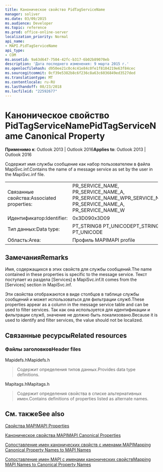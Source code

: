 ```yaml
---
title: Каноническое свойство PidTagServiceName
manager: soliver
ms.date: 03/09/2015
ms.audience: Developer
ms.topic: reference
ms.prod: office-online-server
localization_priority: Normal
api_name:
- MAPI.PidTagServiceName
api_type:
- COM
ms.assetid: 9a63d647-7504-42fc-b317-6b02b89070eb
description: 'Дата последнего изменения: 9 марта 2015 г.'
ms.openlocfilehash: d950ee21c0c4c41e84c0fe1f8104219e63f84cec
ms.sourcegitcommit: 0cf39e5382b8c6f236c8a63c6036849ed3527ded
ms.translationtype: MT
ms.contentlocale: ru-RU
ms.lasthandoff: 08/23/2018
ms.locfileid: "22592677"
---
```

# <a name="pidtagservicename-canonical-property"></a><span data-ttu-id="59e57-103">Каноническое свойство PidTagServiceName</span><span class="sxs-lookup"><span data-stu-id="59e57-103">PidTagServiceName Canonical Property</span></span>

  
  
<span data-ttu-id="59e57-104">**Применимо к**: Outlook 2013 | Outlook 2016</span><span class="sxs-lookup"><span data-stu-id="59e57-104">**Applies to**: Outlook 2013 | Outlook 2016</span></span> 
  
<span data-ttu-id="59e57-105">Содержит имя службы сообщение как набор пользователем в файла MapiSvc.inf.</span><span class="sxs-lookup"><span data-stu-id="59e57-105">Contains the name of a message service as set by the user in the MapiSvc.inf file.</span></span>
  
|||
|:-----|:-----|
|<span data-ttu-id="59e57-106">Связанные свойства:</span><span class="sxs-lookup"><span data-stu-id="59e57-106">Associated properties:</span></span>  <br/> |<span data-ttu-id="59e57-107">PR_SERVICE_NAME, PR_SERVICE_NAME_A, PR_SERVICE_NAME_W</span><span class="sxs-lookup"><span data-stu-id="59e57-107">PR_SERVICE_NAME, PR_SERVICE_NAME_A, PR_SERVICE_NAME_W</span></span>  <br/> |
|<span data-ttu-id="59e57-108">Идентификатор:</span><span class="sxs-lookup"><span data-stu-id="59e57-108">Identifier:</span></span>  <br/> |<span data-ttu-id="59e57-109">0x3D09</span><span class="sxs-lookup"><span data-stu-id="59e57-109">0x3D09</span></span>  <br/> |
|<span data-ttu-id="59e57-110">Тип данных:</span><span class="sxs-lookup"><span data-stu-id="59e57-110">Data type:</span></span>  <br/> |<span data-ttu-id="59e57-111">PT_STRING8 PT_UNICODE</span><span class="sxs-lookup"><span data-stu-id="59e57-111">PT_STRING8, PT_UNICODE</span></span>  <br/> |
|<span data-ttu-id="59e57-112">Область:</span><span class="sxs-lookup"><span data-stu-id="59e57-112">Area:</span></span>  <br/> |<span data-ttu-id="59e57-113">Профиль MAPI</span><span class="sxs-lookup"><span data-stu-id="59e57-113">MAPI profile</span></span>  <br/> |
   
## <a name="remarks"></a><span data-ttu-id="59e57-114">Замечания</span><span class="sxs-lookup"><span data-stu-id="59e57-114">Remarks</span></span>

<span data-ttu-id="59e57-115">Имя, содержащихся в этих свойств для службы сообщений.</span><span class="sxs-lookup"><span data-stu-id="59e57-115">The name contained in these properties is specific to the message service.</span></span> <span data-ttu-id="59e57-116">Текст поступает из раздела [Services] в MapiSvc.inf.</span><span class="sxs-lookup"><span data-stu-id="59e57-116">It comes from the [Services] section in MapiSvc.inf.</span></span>
  
<span data-ttu-id="59e57-117">Эти свойства отображаются в виде столбцов в таблице службы сообщений и может использоваться для фильтрации служб.</span><span class="sxs-lookup"><span data-stu-id="59e57-117">These properties appear as a column in the message service table and can be used to filter services.</span></span> <span data-ttu-id="59e57-118">Так как она используется для идентификации и фильтрации служб, значение не должно быть локализовано.</span><span class="sxs-lookup"><span data-stu-id="59e57-118">Because it is used to identify and filter services, the value should not be localized.</span></span>
  
## <a name="related-resources"></a><span data-ttu-id="59e57-119">Связанные ресурсы</span><span class="sxs-lookup"><span data-stu-id="59e57-119">Related resources</span></span>

### <a name="header-files"></a><span data-ttu-id="59e57-120">Файлы заголовков</span><span class="sxs-lookup"><span data-stu-id="59e57-120">Header files</span></span>

<span data-ttu-id="59e57-121">Mapidefs.h</span><span class="sxs-lookup"><span data-stu-id="59e57-121">Mapidefs.h</span></span>
  
> <span data-ttu-id="59e57-122">Содержит определения типов данных.</span><span class="sxs-lookup"><span data-stu-id="59e57-122">Provides data type definitions.</span></span>
    
<span data-ttu-id="59e57-123">Mapitags.h</span><span class="sxs-lookup"><span data-stu-id="59e57-123">Mapitags.h</span></span>
  
> <span data-ttu-id="59e57-124">Содержит определения свойства в списке альтернативных имен.</span><span class="sxs-lookup"><span data-stu-id="59e57-124">Contains definitions of properties listed as alternate names.</span></span>
    
## <a name="see-also"></a><span data-ttu-id="59e57-125">См. также</span><span class="sxs-lookup"><span data-stu-id="59e57-125">See also</span></span>



[<span data-ttu-id="59e57-126">Свойства MAPI</span><span class="sxs-lookup"><span data-stu-id="59e57-126">MAPI Properties</span></span>](mapi-properties.md)
  
[<span data-ttu-id="59e57-127">Каноническое свойства MAPI</span><span class="sxs-lookup"><span data-stu-id="59e57-127">MAPI Canonical Properties</span></span>](mapi-canonical-properties.md)
  
[<span data-ttu-id="59e57-128">Сопоставление имен канонических свойств с именами MAPI</span><span class="sxs-lookup"><span data-stu-id="59e57-128">Mapping Canonical Property Names to MAPI Names</span></span>](mapping-canonical-property-names-to-mapi-names.md)
  
[<span data-ttu-id="59e57-129">Сопоставление имен MAPI с именами канонических свойств</span><span class="sxs-lookup"><span data-stu-id="59e57-129">Mapping MAPI Names to Canonical Property Names</span></span>](mapping-mapi-names-to-canonical-property-names.md)

